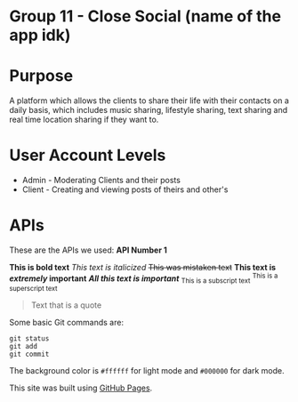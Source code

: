 # Group 11 - Close Social (name of the app idk)
# Purpose
A platform which allows the clients to share their life with their contacts on a daily basis, which includes music sharing, lifestyle sharing, text sharing and real time location sharing if they want to.

# User Account Levels
- Admin - Moderating Clients and their posts
- Client - Creating and viewing posts of theirs and other's

# APIs
These are the APIs we used:
**API Number 1**

**This is bold text**
*This text is italicized*
~~This was mistaken text~~
**This text is _extremely_ important**
***All this text is important***
<sub>This is a subscript text</sub>
<sup>This is a superscript text</sup>
> Text that is a quote

Some basic Git commands are:
```
git status
git add
git commit
```
The background color is `#ffffff` for light mode and `#000000` for dark mode.

This site was built using [GitHub Pages](https://pages.github.com/).
